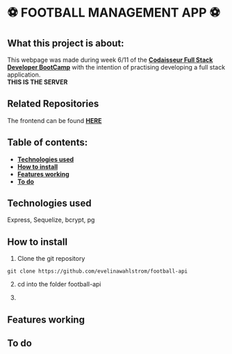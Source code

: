 # :soccer: FOOTBALL MANAGEMENT APP :soccer:

## What this project is about:
This webpage was made during week 6/11 of the **[Codaisseur Full Stack Developer BootCamp](https://codaisseur.com/become-a-developer)** with the intention of practising developing a full stack application. 
</br>
**THIS IS THE SERVER**

## Related Repositories 
The frontend can be found **[HERE](https://github.com/evelinawahlstrom/football-client)**

## Table of contents:
- **[Technologies used](#technologies-used)**
- **[How to install](#how-to-install)**
- **[Features working](#features-working)**
- **[To do](#to-do)**

## Technologies used
Express, Sequelize, bcrypt, pg

## How to install

1. Clone the git repository

`git clone https://github.com/evelinawahlstrom/football-api `

2. cd into the folder football-api

3. 

## Features working

## To do
